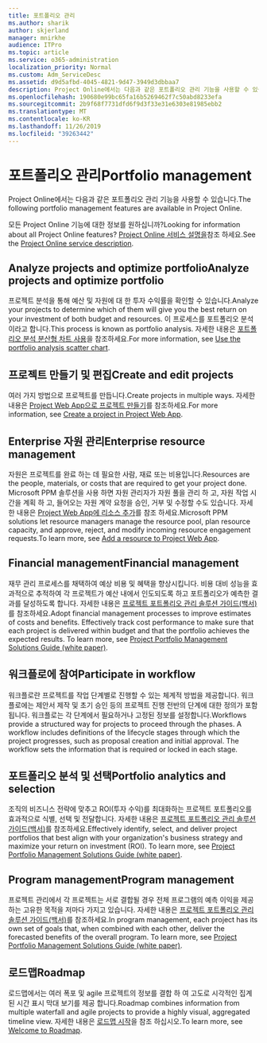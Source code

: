 ```yaml
---
title: 포트폴리오 관리
ms.author: sharik
author: skjerland
manager: mnirkhe
audience: ITPro
ms.topic: article
ms.service: o365-administration
localization_priority: Normal
ms.custom: Adm_ServiceDesc
ms.assetid: d9d5afbd-4045-4821-9d47-3949d3dbbaa7
description: Project Online에서는 다음과 같은 포트폴리오 관리 기능을 사용할 수 있습니다.
ms.openlocfilehash: 190680e99bc65fa16b5269462f7c50abd8233efa
ms.sourcegitcommit: 2b9f68f7731dfd6f9d3f33e31e6303e81985ebb2
ms.translationtype: MT
ms.contentlocale: ko-KR
ms.lasthandoff: 11/26/2019
ms.locfileid: "39263442"
---
```

# <a name="portfolio-management"></a><span data-ttu-id="cd672-103">포트폴리오 관리</span><span class="sxs-lookup"><span data-stu-id="cd672-103">Portfolio management</span></span>

<span data-ttu-id="cd672-104">Project Online에서는 다음과 같은 포트폴리오 관리 기능을 사용할 수 있습니다.</span><span class="sxs-lookup"><span data-stu-id="cd672-104">The following portfolio management features are available in Project Online.</span></span>
  
<span data-ttu-id="cd672-105">모든 Project Online 기능에 대한 정보를 원하십니까?</span><span class="sxs-lookup"><span data-stu-id="cd672-105">Looking for information about all Project Online features?</span></span> <span data-ttu-id="cd672-106">[Project Online 서비스 설명을](project-online-service-description.md)참조 하세요.</span><span class="sxs-lookup"><span data-stu-id="cd672-106">See the [Project Online service description](project-online-service-description.md).</span></span>
  
## <a name="analyze-projects-and-optimize-portfolio"></a><span data-ttu-id="cd672-107">Analyze projects and optimize portfolio</span><span class="sxs-lookup"><span data-stu-id="cd672-107">Analyze projects and optimize portfolio</span></span>

<span data-ttu-id="cd672-108">프로젝트 분석을 통해 예산 및 자원에 대 한 투자 수익률을 확인할 수 있습니다.</span><span class="sxs-lookup"><span data-stu-id="cd672-108">Analyze your projects to determine which of them will give you the best return on your investment of both budget and resources.</span></span> <span data-ttu-id="cd672-109">이 프로세스를 포트폴리오 분석이라고 합니다.</span><span class="sxs-lookup"><span data-stu-id="cd672-109">This process is known as portfolio analysis.</span></span> <span data-ttu-id="cd672-110">자세한 내용은 [포트폴리오 분석 분산형 차트 사용](https://go.microsoft.com/fwlink/?LinkID=823665&amp;clcid=0x409)을 참조하세요.</span><span class="sxs-lookup"><span data-stu-id="cd672-110">For more information, see [Use the portfolio analysis scatter chart](https://go.microsoft.com/fwlink/?LinkID=823665&amp;clcid=0x409).</span></span>
  
## <a name="create-and-edit-projects"></a><span data-ttu-id="cd672-111">프로젝트 만들기 및 편집</span><span class="sxs-lookup"><span data-stu-id="cd672-111">Create and edit projects</span></span>

<span data-ttu-id="cd672-112">여러 가지 방법으로 프로젝트를 만듭니다.</span><span class="sxs-lookup"><span data-stu-id="cd672-112">Create projects in multiple ways.</span></span> <span data-ttu-id="cd672-113">자세한 내용은 [Project Web App으로 프로젝트 만들기](https://go.microsoft.com/fwlink/?LinkID=746895&amp;clcid=0x409)를 참조하세요.</span><span class="sxs-lookup"><span data-stu-id="cd672-113">For more information, see [Create a project in Project Web App](https://go.microsoft.com/fwlink/?LinkID=746895&amp;clcid=0x409).</span></span>
  
## <a name="enterprise-resource-management"></a><span data-ttu-id="cd672-114">Enterprise 자원 관리</span><span class="sxs-lookup"><span data-stu-id="cd672-114">Enterprise resource management</span></span>

<span data-ttu-id="cd672-115">자원은 프로젝트를 완료 하는 데 필요한 사람, 재료 또는 비용입니다.</span><span class="sxs-lookup"><span data-stu-id="cd672-115">Resources are the people, materials, or costs that are required to get your project done.</span></span> <span data-ttu-id="cd672-116">Microsoft PPM 솔루션을 사용 하면 자원 관리자가 자원 풀을 관리 하 고, 자원 작업 시간을 계획 하 고, 들어오는 자원 계약 요청을 승인, 거부 및 수정할 수도 있습니다. 자세한 내용은 [Project Web App에 리소스 추가](https://go.microsoft.com/fwlink/p/?LinkId=271320)를 참조 하세요.</span><span class="sxs-lookup"><span data-stu-id="cd672-116">Microsoft PPM solutions let resource managers manage the resource pool, plan resource capacity, and approve, reject, and modify incoming resource engagement requests.To learn more, see [Add a resource to Project Web App](https://go.microsoft.com/fwlink/p/?LinkId=271320).</span></span>
  
## <a name="financial-management"></a><span data-ttu-id="cd672-117">Financial management</span><span class="sxs-lookup"><span data-stu-id="cd672-117">Financial management</span></span>

<span data-ttu-id="cd672-p105">재무 관리 프로세스를 채택하여 예상 비용 및 혜택을 향상시킵니다. 비용 대비 성능을 효과적으로 추적하여 각 프로젝트가 예산 내에서 인도되도록 하고 포트폴리오가 예측한 결과를 달성하도록 합니다. 자세한 내용은 [프로젝트 포트폴리오 관리 솔루션 가이드(백서)](https://go.microsoft.com/fwlink/p/?LinkId=402633)를 참조하세요.</span><span class="sxs-lookup"><span data-stu-id="cd672-p105">Adopt financial management processes to improve estimates of costs and benefits. Effectively track cost performance to make sure that each project is delivered within budget and that the portfolio achieves the expected results. To learn more, see [Project Portfolio Management Solutions Guide (white paper)](https://go.microsoft.com/fwlink/p/?LinkId=402633).</span></span>
  
## <a name="participate-in-workflow"></a><span data-ttu-id="cd672-121">워크플로에 참여</span><span class="sxs-lookup"><span data-stu-id="cd672-121">Participate in workflow</span></span>

<span data-ttu-id="cd672-p106">워크플로란 프로젝트를 작업 단계별로 진행할 수 있는 체계적 방법을 제공합니다. 워크플로에는 제안서 제작 및 초기 승인 등의 프로젝트 진행 전반의 단계에 대한 정의가 포함됩니다. 워크플로는 각 단계에서 필요하거나 고정된 정보를 설정합니다.</span><span class="sxs-lookup"><span data-stu-id="cd672-p106">Workflows provide a structured way for projects to proceed through the phases. A workflow includes definitions of the lifecycle stages through which the project progresses, such as proposal creation and initial approval. The workflow sets the information that is required or locked in each stage.</span></span>
  
## <a name="portfolio-analytics-and-selection"></a><span data-ttu-id="cd672-125">포트폴리오 분석 및 선택</span><span class="sxs-lookup"><span data-stu-id="cd672-125">Portfolio analytics and selection</span></span>

<span data-ttu-id="cd672-p107">조직의 비즈니스 전략에 맞추고 ROI(투자 수익)를 최대화하는 프로젝트 포트폴리오를 효과적으로 식별, 선택 및 전달합니다. 자세한 내용은 [프로젝트 포트폴리오 관리 솔루션 가이드(백서)](https://go.microsoft.com/fwlink/p/?LinkId=402633)를 참조하세요.</span><span class="sxs-lookup"><span data-stu-id="cd672-p107">Effectively identify, select, and deliver project portfolios that best align with your organization's business strategy and maximize your return on investment (ROI). To learn more, see [Project Portfolio Management Solutions Guide (white paper)](https://go.microsoft.com/fwlink/p/?LinkId=402633).</span></span>
  
## <a name="program-management"></a><span data-ttu-id="cd672-128">Program management</span><span class="sxs-lookup"><span data-stu-id="cd672-128">Program management</span></span>

<span data-ttu-id="cd672-p108">프로젝트 관리에서 각 프로젝트는 서로 결합될 경우 전체 프로그램의 예측 이익을 제공하는 고유한 목적을 저마다 가지고 있습니다. 자세한 내용은 [프로젝트 포트폴리오 관리 솔루션 가이드(백서)](https://go.microsoft.com/fwlink/p/?LinkId=402633)를 참조하세요.</span><span class="sxs-lookup"><span data-stu-id="cd672-p108">In program management, each project has its own set of goals that, when combined with each other, deliver the forecasted benefits of the overall program. To learn more, see [Project Portfolio Management Solutions Guide (white paper)](https://go.microsoft.com/fwlink/p/?LinkId=402633).</span></span>
  
## <a name="roadmap"></a><span data-ttu-id="cd672-131">로드맵</span><span class="sxs-lookup"><span data-stu-id="cd672-131">Roadmap</span></span>

<span data-ttu-id="cd672-132">로드맵에서는 여러 폭포 및 agile 프로젝트의 정보를 결합 하 여 고도로 시각적인 집계 된 시간 표시 막대 보기를 제공 합니다.</span><span class="sxs-lookup"><span data-stu-id="cd672-132">Roadmap combines information from multiple waterfall and agile projects to provide a highly visual, aggregated timeline view.</span></span> <span data-ttu-id="cd672-133">자세한 내용은 [로드맵 시작](https://support.office.com/article/video-welcome-to-roadmap-57764149-51b8-468f-a50d-9ea6a4fd835a)을 참조 하십시오.</span><span class="sxs-lookup"><span data-stu-id="cd672-133">To learn more, see [Welcome to Roadmap](https://support.office.com/article/video-welcome-to-roadmap-57764149-51b8-468f-a50d-9ea6a4fd835a).</span></span>

